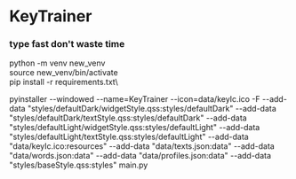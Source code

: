 # KeyTrainer

### type fast don't waste time

python -m venv new_venv\
source new_venv/bin/activate\
pip install -r requirements.txt\

pyinstaller --windowed --name=KeyTrainer --icon=data/keyIc.ico -F --add-data "styles/defaultDark/widgetStyle.qss:styles/defaultDark" --add-data "styles/defaultDark/textStyle.qss:styles/defaultDark" --add-data "styles/defaultLight/widgetStyle.qss:styles/defaultLight" --add-data "styles/defaultLight/textStyle.qss:styles/defaultLight" --add-data "data/keyIc.ico:resources" --add-data "data/texts.json:data" --add-data "data/words.json:data" --add-data "data/profiles.json:data" --add-data "styles/baseStyle.qss:styles" main.py